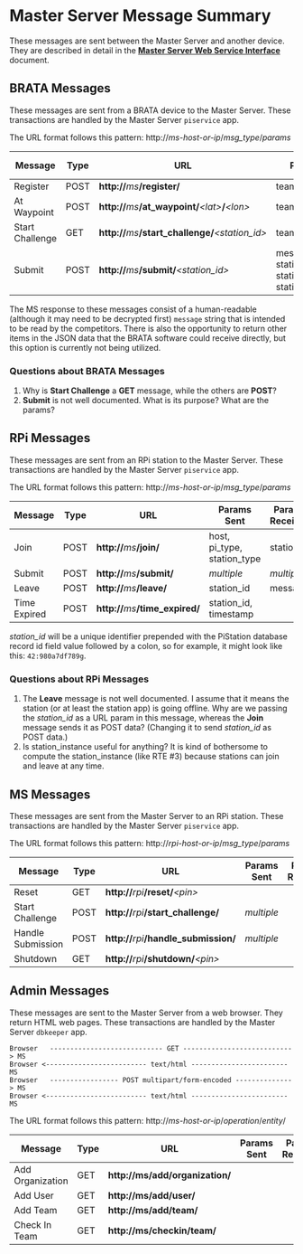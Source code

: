 # Master Server Message Summary

These messages are sent between the Master Server and another device.
They are described in detail in
the [**Master Server Web Service Interface**](ms_interface.md)
document.

## BRATA Messages

These messages are sent from a BRATA device to the Master Server.
These transactions are handled by the Master Server `piservice` app.

The URL format follows this pattern:  http://*ms-host-or-ip*/*msg_type*/*params*

Message         | Type | URL                                                | Params Sent | Params Received
----------------|------|----------------------------------------------------|-------------|----------------
Register        | POST | <b>http://</b><i>ms</i><b>/register/</b>           | team_id     | message
At Waypoint     | POST | <b>http://</b><i>ms</i><b>/at_waypoint/</b><i>&lt;lat&gt;</i><b>/</b><i>&lt;lon&gt;</i>      | team_id     | message
Start Challenge | GET  | <b>http://</b><i>ms</i><b>/start_challenge/</b><i>&lt;station_id&gt;</i> | team_id     | message
Submit          | POST | <b>http://</b><i>ms</i><b>/submit/</b><i>&lt;station_id&gt;</i>          | message_version, station_key, station_type, station_callback_url | message

The MS response to these messages consist of a human-readable (although it may need to be decrypted first) `message` string that is intended to be read by the competitors.  There is also the opportunity to return other items in the JSON data that the BRATA software could receive directly, but this option is currently not being utilized.

### Questions about BRATA Messages

1. Why is **Start Challenge** a **GET** message, while the others are **POST**?
2. **Submit** is not well documented.  What is its purpose?  What are the params?


## RPi Messages

These messages are sent from an RPi station to the Master Server.
These transactions are handled by the Master Server `piservice` app.

The URL format follows this pattern:  http://*ms-host-or-ip*/*msg_type*/*params*

Message         | Type | URL                                           | Params Sent | Params Received
----------------|------|-----------------------------------------------|-------------|----------------
Join            | POST | <b>http://</b><i>ms</i><b>/join/</b>          | host, pi_type, station_type  | station_id
Submit          | POST | <b>http://</b><i>ms</i><b>/submit/</b>        | *multiple*  | *multiple*
Leave           | POST | <b>http://</b><i>ms</i><b>/leave/</b>         | station_id  | message
Time Expired    | POST | <b>http://</b><i>ms</i><b>/time_expired/</b>  | station_id, timestamp   | 

*station_id* will be a unique identifier prepended with the PiStation database record id field value followed
by a colon, so for example, it might look like this:  `42:980a7df789g`.

### Questions about RPi Messages

1. The **Leave** message is not well documented.  I assume that it means the station (or at least the station app)
is going offline.  Why are we passing the *station_id* as a URL param in this message, whereas the **Join** message
sends it as POST data? (Changing it to send *station_id* as POST data.)
2. Is station_instance useful for anything?  It is kind of bothersome to compute the station_instance (like RTE #3)
because stations can join and leave at any time.


## MS Messages

These messages are sent from the Master Server to an RPi station.
These transactions are handled by the Master Server `piservice` app.

The URL format follows this pattern:  http://*rpi-host-or-ip*/*msg_type*/*params*

Message           | Type | URL                                              | Params Sent | Params Received
------------------|------|--------------------------------------------------|-------------|----------------
Reset             | GET  | <b>http://</b><i>rpi</i><b>/reset/</b><i>&lt;pin&gt;</i>                  |             | 
Start Challenge   | POST | <b>http://</b><i>rpi</i><b>/start_challenge/</b>              | *multiple*  | 
Handle Submission | POST | <b>http://</b><i>rpi</i><b>/handle_submission/</b>            | *multiple*  | 
Shutdown          | GET  | <b>http://</b><i>rpi</i><b>/shutdown/</b><i>&lt;pin&gt;</i>               |             | 


## Admin Messages

These messages are sent to the Master Server from a web browser.  They return HTML web pages.
These transactions are handled by the Master Server `dbkeeper` app.

```
Browser   ---------------------------- GET ---------------------------> MS
Browser <------------------------- text/html ------------------------   MS
Browser   ----------------- POST multipart/form-encoded --------------> MS
Browser <------------------------- text/html ------------------------   MS
```

The URL format follows this pattern:  http://*ms-host-or-ip*/*operation*/*entity*/

Message           | Type | URL                                              | Params Sent | Params Received
------------------|------|--------------------------------------------------|-------------|----------------
Add Organization  | GET  | <b>http://ms/add/organization/</b>               |             | 
Add User          | GET  | <b>http://ms/add/user/</b>                       |             | 
Add Team          | GET  | <b>http://ms/add/team/</b>                       |             | 
Check In Team     | GET  | <b>http://ms/checkin/team/</b>                   |             | 

